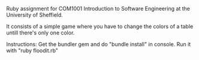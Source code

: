 Ruby assignment for COM1001 Introduction to Software Engineering at the University of Sheffield.

It consists of a simple game where you have to change the colors of a table untill there's only one color.

Instructions:
Get the bundler gem and do "bundle install" in console. Run it with "ruby floodit.rb"
